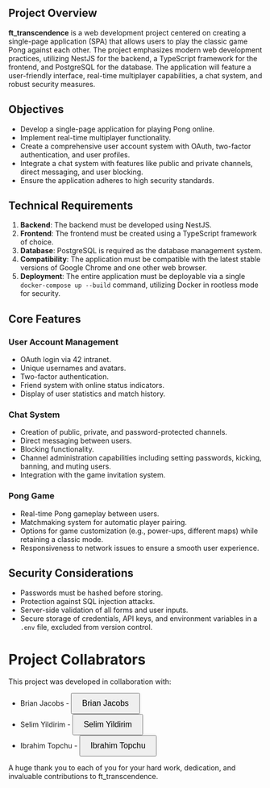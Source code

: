 ## Project Overview

**ft_transcendence** is a web development project centered on creating a single-page application (SPA) that allows users to play the classic game Pong against each other. The project emphasizes modern web development practices, utilizing NestJS for the backend, a TypeScript framework for the frontend, and PostgreSQL for the database. The application will feature a user-friendly interface, real-time multiplayer capabilities, a chat system, and robust security measures.

## Objectives
- Develop a single-page application for playing Pong online.
- Implement real-time multiplayer functionality.
- Create a comprehensive user account system with OAuth, two-factor authentication, and user profiles.
- Integrate a chat system with features like public and private channels, direct messaging, and user blocking.
- Ensure the application adheres to high security standards.

## Technical Requirements
1. **Backend**: The backend must be developed using NestJS.
2. **Frontend**: The frontend must be created using a TypeScript framework of choice.
3. **Database**: PostgreSQL is required as the database management system.
4. **Compatibility**: The application must be compatible with the latest stable versions of Google Chrome and one other web browser.
5. **Deployment**: The entire application must be deployable via a single `docker-compose up --build` command, utilizing Docker in rootless mode for security.

## Core Features
### User Account Management
- OAuth login via 42 intranet.
- Unique usernames and avatars.
- Two-factor authentication.
- Friend system with online status indicators.
- Display of user statistics and match history.

### Chat System
- Creation of public, private, and password-protected channels.
- Direct messaging between users.
- Blocking functionality.
- Channel administration capabilities including setting passwords, kicking, banning, and muting users.
- Integration with the game invitation system.

### Pong Game
- Real-time Pong gameplay between users.
- Matchmaking system for automatic player pairing.
- Options for game customization (e.g., power-ups, different maps) while retaining a classic mode.
- Responsiveness to network issues to ensure a smooth user experience.

## Security Considerations
- Passwords must be hashed before storing.
- Protection against SQL injection attacks.
- Server-side validation of all forms and user inputs.
- Secure storage of credentials, API keys, and environment variables in a `.env` file, excluded from version control.

# Project Collabrators
This project was developed in collaboration with:

- Brian Jacobs -   <a href="https://github.com/bjacobs42" style="text-decoration:none;">
    <button style="padding: 10px 20px; font-size: 16px; cursor: pointer;">Brian Jacobs</button>
  </a>
- Selim Yildirim -   <a href="https://github.com/X3l1m" style="text-decoration:none;">
    <button style="padding: 10px 20px; font-size: 16px; cursor: pointer;">Selim Yildirim</button>
  </a>
- Ibrahim Topchu -   <a href="https://github.com/itopchu" style="text-decoration:none;">
    <button style="padding: 10px 20px; font-size: 16px; cursor: pointer;">Ibrahim Topchu</button>
  </a>

A huge thank you to each of you for your hard work, dedication, and invaluable contributions to ft_transcendence.